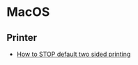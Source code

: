 # MacOS

## Printer
* [How to STOP default two sided printing](https://discussions.apple.com/thread/5244577)
